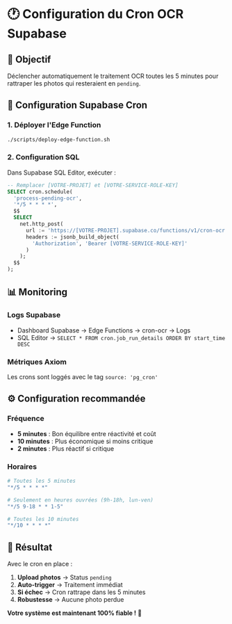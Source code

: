 # 🕐 Configuration du Cron OCR Supabase

## 🎯 **Objectif**
Déclencher automatiquement le traitement OCR toutes les 5 minutes pour rattraper les photos qui resteraient en `pending`.

## 🔧 **Configuration Supabase Cron**

### **1. Déployer l'Edge Function**
```bash
./scripts/deploy-edge-function.sh
```

### **2. Configuration SQL**
Dans Supabase SQL Editor, exécuter :
```sql
-- Remplacer [VOTRE-PROJET] et [VOTRE-SERVICE-ROLE-KEY]
SELECT cron.schedule(
  'process-pending-ocr',
  '*/5 * * * *',
  $$
  SELECT
    net.http_post(
      url := 'https://[VOTRE-PROJET].supabase.co/functions/v1/cron-ocr',
      headers := jsonb_build_object(
        'Authorization', 'Bearer [VOTRE-SERVICE-ROLE-KEY]'
      )
    );
  $$
);
```

## 📊 **Monitoring**

### **Logs Supabase**
- Dashboard Supabase → Edge Functions → cron-ocr → Logs
- SQL Editor → `SELECT * FROM cron.job_run_details ORDER BY start_time DESC`

### **Métriques Axiom**
Les crons sont loggés avec le tag `source: 'pg_cron'`

## ⚙️ **Configuration recommandée**

### **Fréquence**
- **5 minutes** : Bon équilibre entre réactivité et coût
- **10 minutes** : Plus économique si moins critique
- **2 minutes** : Plus réactif si critique

### **Horaires**
```bash
# Toutes les 5 minutes
"*/5 * * * *"

# Seulement en heures ouvrées (9h-18h, lun-ven)
"*/5 9-18 * * 1-5"

# Toutes les 10 minutes
"*/10 * * * *"
```

## 🎯 **Résultat**

Avec le cron en place :
1. **Upload photos** → Status `pending`
2. **Auto-trigger** → Traitement immédiat
3. **Si échec** → Cron rattrape dans les 5 minutes
4. **Robustesse** → Aucune photo perdue

**Votre système est maintenant 100% fiable !** 🚀